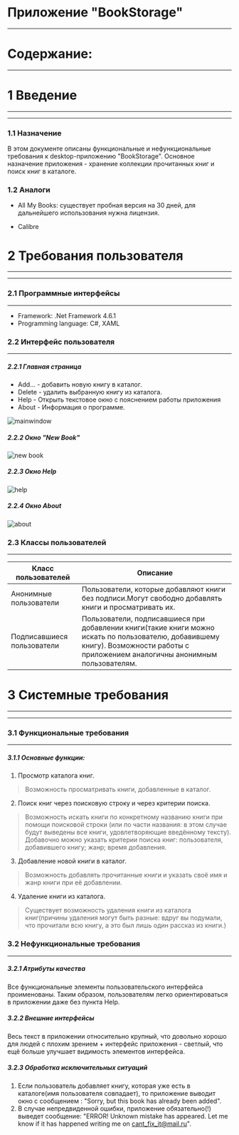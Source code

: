 # Приложение "BookStorage"
_______
# Содержание:
________
# 1 Введение
________
______
### 1.1 Назначение
В этом документе описаны функциональные и нефункциональные требования к desktop-приложению "BookStorage". Основное назначение приложения - хранение коллекции прочитанных книг и поиск книг в каталоге.

### 1.2 Аналоги

  - All My Books: существует пробная версия на 30 дней, для дальнейшего использования нужна 
   лицензия.
  
  - Calibre

# 2 Требования пользователя
_____
______
### 2.1 Программные интерфейсы
___
 - Framework: .Net Framework 4.6.1
 - Programming language: C#, XAML

### 2.2 Интерфейс пользователя 
____
#####  2.2.1 Главная страница
 - Add...  - добавить новую книгу в каталог.
 - Delete  - удалить выбранную книгу из каталога.
 - Help - Открыть текстовое окно с пояснением работы приложения
 - About - Информация о программе.
  
  ![mainwindow](https://user-images.githubusercontent.com/39530536/48152135-1e0e5500-e2d4-11e8-8075-6d147217b3ca.png)
  
##### 2.2.2 Окно "New Book"


![new book](https://user-images.githubusercontent.com/39530536/48152153-28305380-e2d4-11e8-92f4-92be915c1bd7.png)

##### 2.2.3 Окно Help 

![help](https://user-images.githubusercontent.com/39530536/48152155-29fa1700-e2d4-11e8-9ebd-3ddfc6368a42.png)
 
##### 2.2.4 Окно About

![about](https://user-images.githubusercontent.com/39530536/48152158-2b2b4400-e2d4-11e8-8eae-1b4698397458.png)

### 2.3 Классы пользователей
____
| Класс пользователей | Описание |
| ------ | ------ |
| Анонимные пользователи | Пользователи, которые добавляют книги без подписи.Могут свободно добавлять книги и просматривать их. |
| Подписавшиеся пользователи | Пользователи, подписавшиеся при добавлении книги(такие книги можно искать по пользователю, добавившему книгу). Возможности работы с приложением аналогичны анонимным пользователям. |

# 3 Cистемные требования 
______
______
### 3.1 Функциональные требования 
_____
##### 3.1.1 Основные функции:
 1) Просмотр каталога книг.
 >Возможность просматривать книги, добавленные в каталог.

 2) Поиск книг через поисковую строку и через критерии поиска.
 >Возможность искать книги по конкретному названию книги при помощи поисковой строки (или по части названия: в этом случае будут выведены все книги, удовлетворяющие введённому тексту).  Добавочно можно указать критерии поиска книг: пользователя, добавившего книгу; жанр; время добавления. 
 
 3) Добавление новой книги в каталог.
 >Возможность добавлять прочитанные книги и указать своё имя  и жанр книги при её добавлении.
 4) Удаление книги из каталога.
 >Существует возможность удаления книги из каталога книг(причины удаления могут быть разные: вдруг вы подумали, что прочитали всю книгу, а это был лишь один рассказ из книги.)
 
### 3.2 Нефункциональные требования
____
##### 3.2.1 Атрибуты качества
Все функциональные элементы пользовательского интерфейса проименованы. Таким образом, пользователям легко ориентироваться в приложении даже без пункта Help.
##### 3.2.2 Внешние интерфейсы 
Весь текст в приложении относительно крупный, что довольно хорошо для людей с плохим зрением + интерфейс приложения - светлый, что ещё больше улучшает видимость элементов интерфейса.
##### 3.2.3 Обработка исключительных ситуаций
1) Если пользователь добавляет книгу, которая уже есть в каталоге(имя пользователя совпадает), то приложение выводит окно с сообщением : "Sorry, but this book has already been added".
2) В случае непредвиденной ошибки, приложение обязательно(!) выведет сообщение: "ERROR! Unknown mistake has appeared. Let me know if it has happened writing me on cant_fix_it@mail.ru".
 

